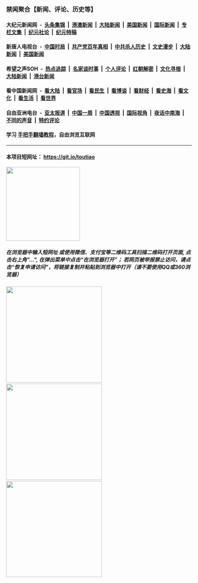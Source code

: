 ### 禁闻聚合【新闻、评论、历史等】

#### 大纪元新闻网 &nbsp;-&nbsp; [头条集锦](indexes/E头条集锦.md?t=02080822) &nbsp;|&nbsp; [港澳新闻](indexes/E港澳新闻.md?t=02080822)  &nbsp;|&nbsp; [大陆新闻](indexes/E大陆新闻.md?t=02080822) &nbsp;|&nbsp; [美国新闻](indexes/E美国新闻.md?t=02080822) &nbsp;|&nbsp; [国际新闻](indexes/E国际新闻.md?t=02080822) &nbsp;|&nbsp; [专栏文集](indexes/E专栏文集.md?t=02080822) &nbsp;|&nbsp; [纪元社论](indexes/E纪元社论.md?t=02080822) &nbsp;|&nbsp; [纪元特稿](indexes/E纪元特稿.md?t=02080822) 

#### 新唐人电视台 &nbsp;-&nbsp; [中国时局](indexes/N中国时局.md?t=02080822) &nbsp;|&nbsp; [共产党百年真相](indexes/N共产党百年真相.md?t=02080822) &nbsp;|&nbsp; [中共杀人历史](indexes/N中共杀人历史.md?t=02080822) &nbsp;|&nbsp; [文史漫步](indexes/N文史漫步.md?t=02080822) &nbsp;|&nbsp; [大陆新闻](indexes/N大陆新闻.md?t=02080822) &nbsp;|&nbsp; [美国新闻](indexes/N美国新闻.md?t=02080822)

#### 希望之声SOH &nbsp;-&nbsp; [热点追踪](indexes/H热点追踪.md?t=02080822) &nbsp;|&nbsp; [名家谈时事](indexes/H名家谈时事.md?t=02080822) &nbsp;|&nbsp; [个人评论](indexes/H个人评论.md?t=02080822)  &nbsp;|&nbsp; [红朝解密](indexes/H红朝解密.md?t=02080822) &nbsp;|&nbsp; [文化寻根](indexes/H文化寻根.md?t=02080822) &nbsp;|&nbsp; [大陆新闻](indexes/H大陆新闻.md?t=02080822) &nbsp;|&nbsp; [港台新闻](indexes/H港台新闻.md?t=02080822)

#### 看中国新闻网 &nbsp;-&nbsp; [看大陆](indexes/S看大陆.md?t=02080822) &nbsp;|&nbsp; [看官场](indexes/S看官场.md?t=02080822) &nbsp;|&nbsp; [看民生](indexes/S看民生.md?t=02080822)  &nbsp;|&nbsp; [看博谈](indexes/S看博谈.md?t=02080822) &nbsp;|&nbsp; [看财经](indexes/S看财经.md?t=02080822) &nbsp;|&nbsp; [看史海](indexes/S看史海.md?t=02080822) &nbsp;|&nbsp; [看文化](indexes/S看文化.md?t=02080822) &nbsp;|&nbsp; [看生活](indexes/S看生活.md?t=02080822) &nbsp;|&nbsp; [看世界](indexes/S看世界.md?t=02080822)

#### 自由亚洲电台 &nbsp;-&nbsp; [亚太报道](indexes/R亚太报道.md?t=02080822) &nbsp;|&nbsp; [中国一周](indexes/R中国一周.md?t=02080822) &nbsp;|&nbsp; [中国透视](indexes/R中国透视.md?t=02080822)  &nbsp;|&nbsp; [国际视角](indexes/R国际视角.md?t=02080822) &nbsp;|&nbsp; [夜话中南海](indexes/R夜话中南海.md?t=02080822) &nbsp;|&nbsp; [不同的声音](indexes/R不同的声音.md?t=02080822) &nbsp;|&nbsp; [特约评论](indexes/R特约评论.md?t=02080822)

#### 学习 [手把手翻墙教程](https://github.com/gfw-breaker/guides/wiki)，自由浏览互联网

----

#### 本项目短网址： https://git.io/toutiao
<img src="https://raw.githubusercontent.com/gfw-breaker/banned-news/master/scripts/img/qr.png" width="200px"/>  

##### 在浏览器中输入短网址 或使用微信、支付宝等二维码工具扫描二维码打开页面, 点击右上角"...", 在弹出菜单中点击“在浏览器打开”； 若网页被举报禁止访问，请点击“恢复申请访问”，将链接复制并粘贴到浏览器中打开（请不要使用QQ或360浏览器）

<img src="https://raw.githubusercontent.com/gfw-breaker/banned-news/master/scripts/img/1.png" width="260px"/> &nbsp; <img src="https://raw.githubusercontent.com/gfw-breaker/banned-news/master/scripts/img/2.png" width="260px"/> &nbsp; <img src="https://raw.githubusercontent.com/gfw-breaker/banned-news/master/scripts/img/3.png" width="260px"/>
